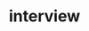 ---
layout: posts_by_category
categories: interview
title: interview
permalink: /category/interview
---